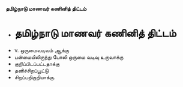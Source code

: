 **தமிழ்நாடு மாணவர் கணினித் திட்டம்**
- # தமிழ்நாடு மாணவர் கணினித் திட்டம்
- v. ஒருமைவடிவம் ஆக்கு
- பன்மையிலிருந்து போலி ஒருமை வடிவு உருவாக்கு
- குறிப்பிடப்பட்டதாக்கு
- தனிச்சிறப்பூட்டு
- சிறப்பறிகுறியாக்கு.

